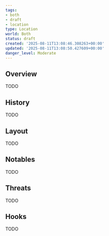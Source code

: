 ```yaml
---
tags:
- both
- draft
- location
type: Location
world: Both
status: draft
created: '2025-08-11T13:08:46.308263+00:00'
updated: '2025-08-11T13:08:50.427609+00:00'
danger_level: Moderate
---
```



## Overview

TODO
## History

TODO
## Layout

TODO
## Notables

TODO
## Threats

TODO
## Hooks

TODO
